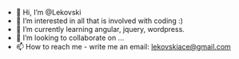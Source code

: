 - 👋 Hi, I’m @Lekovski
- 👀 I’m interested in all that is involved with coding :)
- 🌱 I’m currently learning angular, jquery, wordpress.
- 💞️ I’m looking to collaborate on ...
- 📫 How to reach me - write me an email: lekovskiace@gmail.com

<!---
Lekovski/Lekovski is a ✨ special ✨ repository because its `README.md` (this file) appears on your GitHub profile.
You can click the Preview link to take a look at your changes.
--->
